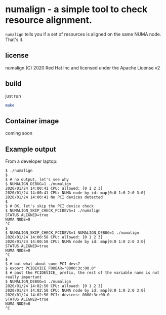 # numalign - a simple tool to check resource alignment.

`numalign` tells you if a set of resources is aligned on the same NUMA node. That's it.

## license
numalign (C) 2020 Red Hat Inc and licensed under the Apache License v2

## build
just run
```bash
make
```

## Container image
coming soon

## Example output
From a developer laptop:
```
$ ./numalign 
$
$ # no output, let's see why
$ NUMALIGN_DEBUG=1 ./numalign
2020/01/24 14:00:41 CPU: allowed: [0 1 2 3]
2020/01/24 14:00:41 CPU: NUMA node by id: map[0:0 1:0 2:0 3:0]
2020/01/24 14:00:41 No PCI devices detected
$
$ # OK, let's skip the PCI device check 
$ NUMALIGN_SKIP_CHECK_PCIDEVS=1 ./numalign
STATUS ALIGNED=true
NUMA NODE=0
^C
$
$ NUMALIGN_SKIP_CHECK_PCIDEVS=1 NUMALIGN_DEBUG=1 ./numalign 
2020/01/24 14:00:58 CPU: allowed: [0 1 2 3]
2020/01/24 14:00:58 CPU: NUMA node by id: map[0:0 1:0 2:0 3:0]
STATUS ALIGNED=true
NUMA NODE=0
^C
$
$ # but what about some PCI devs?
$ export PCIDEVICE_FOOBAR="0000:3c:00.0"
$ # past the PCIDEVICE_ prefix, the rest of the variable name is not really important
$ NUMALIGN_DEBUG=1 ./numalign 
2020/01/24 14:02:50 CPU: allowed: [0 1 2 3]
2020/01/24 14:02:50 CPU: NUMA node by id: map[0:0 1:0 2:0 3:0]
2020/01/24 14:02:50 PCI: devices: 0000:3c:00.0
STATUS ALIGNED=true
NUMA NODE=0
^C

```
